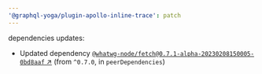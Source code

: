 ```yaml
---
'@graphql-yoga/plugin-apollo-inline-trace': patch
---
```

dependencies updates:
  - Updated dependency [`@whatwg-node/fetch@0.7.1-alpha-20230208150005-0bd8aaf` ↗︎](https://www.npmjs.com/package/@whatwg-node/fetch/v/0.7.1) (from `^0.7.0`, in `peerDependencies`)
